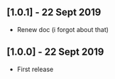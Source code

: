 ## [1.0.1] - 22 Sept 2019

- Renew doc (i forgot about that)

## [1.0.0] - 22 Sept 2019

- First release
